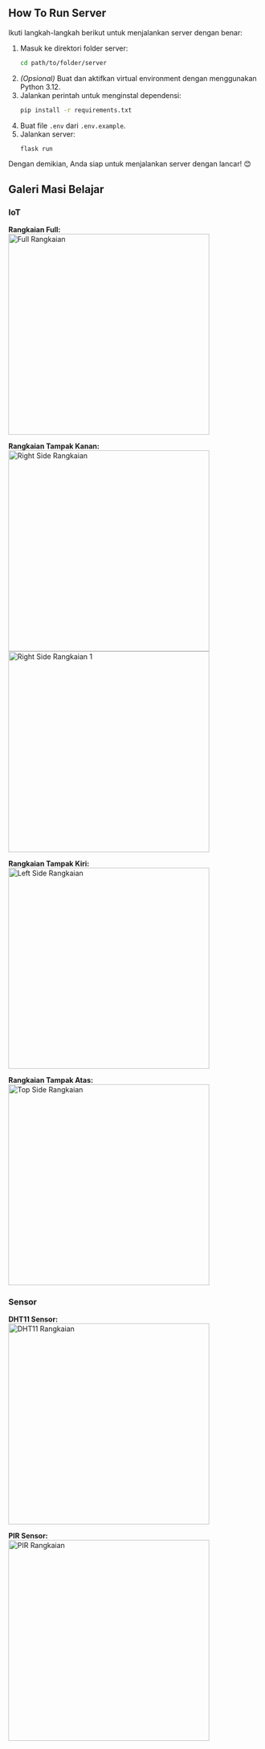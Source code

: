 ## How To Run Server

Ikuti langkah-langkah berikut untuk menjalankan server dengan benar:

1. Masuk ke direktori folder server:
   ```sh
   cd path/to/folder/server
   ```
2. *(Opsional)* Buat dan aktifkan virtual environment dengan menggunakan Python 3.12.
3. Jalankan perintah untuk menginstal dependensi:
   ```sh
   pip install -r requirements.txt
   ```
4. Buat file `.env` dari `.env.example`.
5. Jalankan server:
   ```sh
   flask run
   ```

Dengan demikian, Anda siap untuk menjalankan server dengan lancar! 😊


## Galeri Masi Belajar

### IoT

**Rangkaian Full:**  
<img src="data/images/iot/Rangkaian%20Full.png" alt="Full Rangkaian" width="400">

**Rangkaian Tampak Kanan:**  
<img src="data/images/iot/Tampak%20Kanan.png" alt="Right Side Rangkaian" width="400">  
<img src="data/images/iot/Tampak%20Kanan-1.png" alt="Right Side Rangkaian 1" width="400">

**Rangkaian Tampak Kiri:**  
<img src="data/images/iot/Tampak%20Kiri.png" alt="Left Side Rangkaian" width="400">

**Rangkaian Tampak Atas:**  
<img src="data/images/iot/Top%20View%20Motherboard%20ESP32.png" alt="Top Side Rangkaian" width="400">

### Sensor

**DHT11 Sensor:**  
<img src="data/images/iot/DHT11.png" alt="DHT11 Rangkaian" width="400">

**PIR Sensor:**  
<img src="data/images/iot/PIR.png" alt="PIR Rangkaian" width="400">

